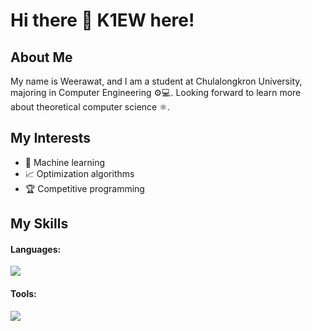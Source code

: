 # Hi there 👋 K1EW here!

## About Me

My name is Weerawat, and I am a student at Chulalongkron University, majoring in Computer Engineering ⚙️💻. 
Looking forward to learn more about theoretical computer science ⚛.

<p>
</p>

## My Interests
- 🤖 Machine learning
- 📈 Optimization algorithms
- 🏆 Competitive programming

## My Skills
#### Languages:
<p>
  <a href="https://skillicons.dev">
    <img src="https://skillicons.dev/icons?i=c,cpp,python,html,css,javascript,typescript" />
  </a>
</p>

#### Tools:
<p>
  <a href="https://skillicons.dev">
    <img src="https://skillicons.dev/icons?i=vim,linux,cmake,next,express,mysql" />
  </a>
</p>
